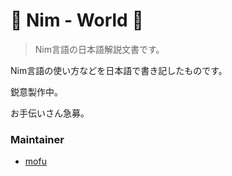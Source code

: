 # 👑 Nim - World 👑

> Nim言語の日本語解説文書です。

Nim言語の使い方などを日本語で書き記したものです。

鋭意製作中。

お手伝いさん急募。

### Maintainer
- [mofu](https://twitter.com/mfqn)